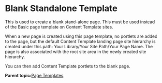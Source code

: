 # Blank Standalone Template

This is used to create a blank stand-alone page. This must be used instead of the Basic page template on Content Template sites.

When a new page is created using this page template, no portlets are added to the page, but the default Content Template landing page site hierarchy is created under this path: Your Library/Your Site Path/Your Page Name. The page is also associated with the root site area in the newly created site hierarchy.

You can then add Content Template portlets to the blank page.

**Parent topic:**[Page Templates](../ctc/ctc-assets-page-templates.md)

